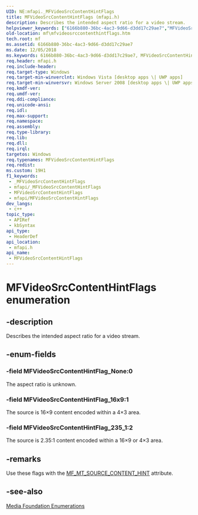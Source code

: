 ```yaml
---
UID: NE:mfapi._MFVideoSrcContentHintFlags
title: MFVideoSrcContentHintFlags (mfapi.h)
description: Describes the intended aspect ratio for a video stream.
helpviewer_keywords: ["6166b880-36bc-4ac3-9d66-d3dd17c29ae7","MFVideoSrcContentHintFlag_16x9","MFVideoSrcContentHintFlag_235_1","MFVideoSrcContentHintFlag_None","MFVideoSrcContentHintFlags","MFVideoSrcContentHintFlags enumeration [Media Foundation]","mf.mfvideosrccontenthintflags","mfapi/MFVideoSrcContentHintFlag_16x9","mfapi/MFVideoSrcContentHintFlag_235_1","mfapi/MFVideoSrcContentHintFlag_None","mfapi/MFVideoSrcContentHintFlags"]
old-location: mf\mfvideosrccontenthintflags.htm
tech.root: mf
ms.assetid: 6166b880-36bc-4ac3-9d66-d3dd17c29ae7
ms.date: 12/05/2018
ms.keywords: 6166b880-36bc-4ac3-9d66-d3dd17c29ae7, MFVideoSrcContentHintFlag_16x9, MFVideoSrcContentHintFlag_235_1, MFVideoSrcContentHintFlag_None, MFVideoSrcContentHintFlags, MFVideoSrcContentHintFlags enumeration [Media Foundation], mf.mfvideosrccontenthintflags, mfapi/MFVideoSrcContentHintFlag_16x9, mfapi/MFVideoSrcContentHintFlag_235_1, mfapi/MFVideoSrcContentHintFlag_None, mfapi/MFVideoSrcContentHintFlags
req.header: mfapi.h
req.include-header: 
req.target-type: Windows
req.target-min-winverclnt: Windows Vista [desktop apps \| UWP apps]
req.target-min-winversvr: Windows Server 2008 [desktop apps \| UWP apps]
req.kmdf-ver: 
req.umdf-ver: 
req.ddi-compliance: 
req.unicode-ansi: 
req.idl: 
req.max-support: 
req.namespace: 
req.assembly: 
req.type-library: 
req.lib: 
req.dll: 
req.irql: 
targetos: Windows
req.typenames: MFVideoSrcContentHintFlags
req.redist: 
ms.custom: 19H1
f1_keywords:
 - _MFVideoSrcContentHintFlags
 - mfapi/_MFVideoSrcContentHintFlags
 - MFVideoSrcContentHintFlags
 - mfapi/MFVideoSrcContentHintFlags
dev_langs:
 - c++
topic_type:
 - APIRef
 - kbSyntax
api_type:
 - HeaderDef
api_location:
 - mfapi.h
api_name:
 - MFVideoSrcContentHintFlags
---
```


# MFVideoSrcContentHintFlags enumeration


## -description

Describes the intended aspect ratio for a video stream.

## -enum-fields

### -field MFVideoSrcContentHintFlag_None:0

The aspect ratio is unknown.

### -field MFVideoSrcContentHintFlag_16x9:1

The source is 16×9 content encoded within a 4×3 area.

### -field MFVideoSrcContentHintFlag_235_1:2

The source is 2.35:1 content encoded within a 16×9 or 4×3 area.

## -remarks

Use these flags with the <a href="/windows/desktop/medfound/mf-mt-source-content-hint-attribute">MF_MT_SOURCE_CONTENT_HINT</a> attribute.

## -see-also

<a href="/windows/desktop/medfound/media-foundation-enumerations">Media Foundation Enumerations</a>
